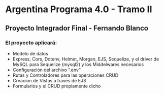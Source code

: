 # Argentina Programa 4.0 - Tramo II

## Proyecto Integrador Final - Fernando Blanco

### El proyecto aplicará:

- Modelo de datos
- Express, Cors, Dotenv, Helmet, Morgan, EJS, Sequelize, y el driver
  de MySQL para Sequelize (mysql2) y los Middelwares necesarios
- Configuración del archivo “.env”
- Rutas y Controladores para las operaciones CRUD
- Creacion de Vistas a traves de EJS
- Formularios y el CRUD propiamente dicho
